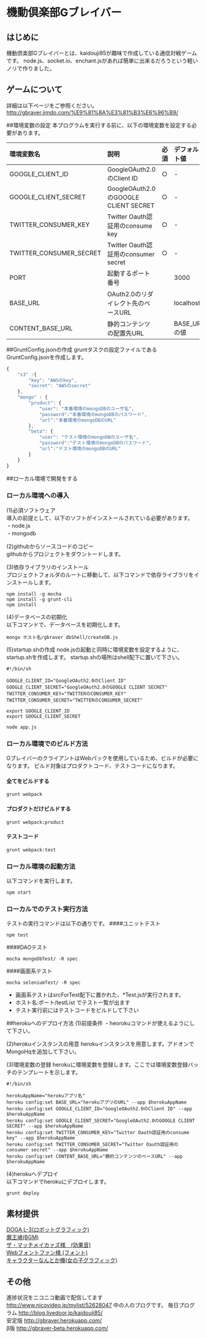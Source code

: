 機動倶楽部Gブレイバー
=======

## はじめに
機動倶楽部Gブレイバーとは、kaidouji85が趣味で作成している通信対戦ゲームです。
node.js、socket.io、enchant.jsがあれば簡単に出来るだろうという軽いノリで作りました。


## ゲームについて
詳細は以下ページをご参照ください。  
<http://gbraver.jimdo.com/%E9%81%8A%E3%81%B3%E6%96%B9/>

##環境変数の設定
本プログラムを実行する前に、以下の環境変数を設定する必要があります。

| 環境変数名 | 説明  | 必須 | デフォルト値 |
|:----------|:-----|:-----|:-----------|
| GOOGLE_CLIENT_ID | GoogleOAuth2.0のClient ID | ○ | - |
| GOOGLE_CLIENT_SECRET | GoogleOAuth2.0のGOOGLE CLIENT SECRET | ○ | - |
| TWITTER_CONSUMER_KEY | Twitter Oauth認証用のconsume key | ○ | - |
| TWITTER_CONSUMER_SECRET | Twitter Oauth認証用のconsumer secret | ○ | - |
| PORT | 起動するポート番号 |  | 3000 |
| BASE_URL | OAuth2.0のリダイレクト先のベースURL |  | localhost |
| CONTENT_BASE_URL | 静的コンテンツの配置先URL |  | BASE_URLの値 |

##GruntConfig.jsonの作成
gruntタスクの設定ファイルであるGruntConfig.jsonを作成します。
```javascript
{
    "s3" :{
        "key": "AWSのkey",
        "secret": "AWSのsecret"
    },
    "mongo" : {
        "product": {
            "user": "本番環境のmongoDBのユーザ名",
            "password":"本番環境のmongoDBのパスワード",
            "url":"本番環境のmongoDBのURL"
        },
        "beta": {
            "user": "テスト環境のmongoDBのユーザ名",
            "password":"テスト環境のmongoDBのパスワード",
            "url":"テスト環境のmongoDBのURL"
        }
    }
}
```
##ローカル環境で開発をする
### ローカル環境への導入
(1)必須ソフトウェア  
導入の前提として、以下のソフトがインストールされている必要があります。  
・node.js  
・mongodb  

(2)githubからソースコードのコピー  
githubからプロジェクトをダウントードします。


(3)依存ライブラリのインストール  
プロジェクトフォルダのルートに移動して、以下コマンドで依存ライブラリをインストールします。  

    npm install -g mocha
    npm install -g grunt-cli
    npm install


(4)データベースの初期化  
以下コマンドで、データベースを初期化します。  

    mongo ホスト名/gbraver dbShell/createDB.js

(5)startup.shの作成
node.jsの起動と同時に環境変数を設定するように、startup.shを作成します。
startup.shの場所はshell配下に置いて下さい。

    #!/bin/sh

    GOOGLE_CLIENT_ID="GoogleOAuth2.0のClient ID"
    GOOGLE_CLIENT_SECRET="GoogleOAuth2.0のGOOGLE CLIENT SECRET"
    TWITTER_CONSUMER_KEY="TWITTERのCONSUMER_KEY"
    TWITTER_CONSUMER_SECRET="TWITTERのCONSUMER_SECRET"

    export GOOGLE_CLIENT_ID
    export GOOGLE_CLIENT_SECRET

    node app.js

### ローカル環境でのビルド方法
GブレイバーのクライアントはWebパックを使用しているため、ビルドが必要になります。
ビルド対象はプロダクトコード、テストコードになります。

#### 全てをビルドする

    grunt webpack

#### プロダクトだけビルドする

    grunt webpack:product

#### テストコード

    grunt webpack:test

### ローカル環境の起動方法
以下コマンドを実行します。
   
    npm start


### ローカルでのテスト実行方法

テストの実行コマンドは以下の通りです。
####ユニットテスト

    npm test

####DAOテスト

    mocha mongoDbTest/ -R spec

####画面系テスト

    mocha seleniumTest/ -R spec

- 画面系テストはsrcForTest配下に置かれた、*Test.jsが実行されます。
- ホスト名:ポート/testList でテスト一覧が出ます
- テスト実行前にはテストコードをビルドして下さい

##herokuへのデプロイ方法
(1)前提条件
・heorokuコマンドが使えるようにして下さい。

(2)herokuインスタンスの用意
herokuインスタンスを用意します。アドオンでMongoHqを追加して下さい。

(3)環境変数の登録
herokuに環境変数を登録します。ここでは環境変数登録バッチのテンプレートを示します。

    #!/bin/sh

    herokuAppName="herokuアプリ名"
    heroku config:set BASE_URL="herokuアプリのURL" --app $herokuAppName
    heroku config:set GOOGLE_CLIENT_ID="GoogleOAuth2.0のClient ID" --app $herokuAppName
    heroku config:set GOOGLE_CLIENT_SECRET="GoogleOAuth2.0のGOOGLE CLIENT SECRET" --app $herokuAppName
    heroku config:set TWITTER_CONSUMER_KEY="Twitter Oauth認証用のconsume key" --app $herokuAppName
    heroku config:set TWITTER_CONSUMER_SECRET="Twitter Oauth認証用のconsumer secret" --app $herokuAppName  
    heroku config:set CONTENT_BASE_URL="静的コンテンツのベースURL" --app $herokuAppName

(4)herokuへデプロイ  
以下コマンドでherokuにデプロイします。

    grunt deploy


## 素材提供
[DOGA L-3(ロボットグラフィック)](http://doga.jp/2010/programs/dogal/index.html#dogal3)  
[魔王魂(BGM)](http://maoudamashii.jokersounds.com/)  
[ザ・マッチメイカァズ様　(効果音)](http://osabisi.sakura.ne.jp/m2/)  
[Webフォントファン様 (フォント)](http://webfontfan.com)  
[キャラクターなんとか機(女の子グラフィック)](http://khmix.sakura.ne.jp/download.shtml)


## その他
進捗状況をニコニコ動画で配信してます <http://www.nicovideo.jp/mylist/52628047>
中の人のブログです。 毎日プログラム  <http://blog.livedoor.jp/kaidouji85/>    
安定版 <http://gbraver.herokuapp.com/>  
β版 <http://gbraver-beta.herokuapp.com/>